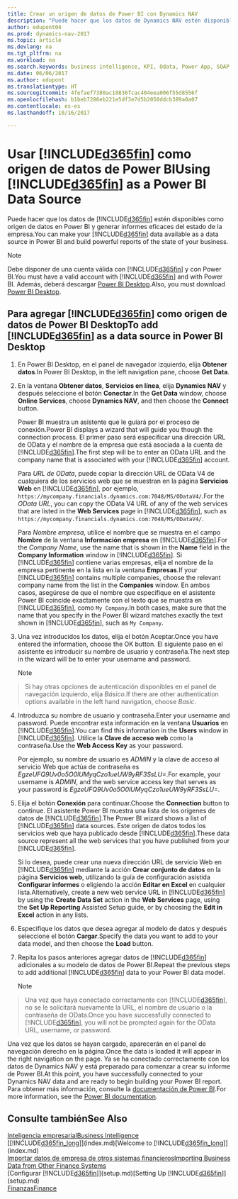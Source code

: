 ```yaml
---
title: Crear un origen de datos de Power BI con Dynamics NAV
description: "Puede hacer que los datos de Dynamics NAV estén disponibles como origen de datos en Power BI y generar informes eficaces del estado de la empresa."
author: edupont04
ms.prod: dynamics-nav-2017
ms.topic: article
ms.devlang: na
ms.tgt_pltfrm: na
ms.workload: na
ms.search.keywords: business intelligence, KPI, Odata, Power App, SOAP, analysis
ms.date: 06/06/2017
ms.author: edupont
ms.translationtype: HT
ms.sourcegitcommit: 4fefaef7380ac10836fcac404eea006f55d8556f
ms.openlocfilehash: b1beb7286eb221e5df3e7d5b2050ddcb389a0a07
ms.contentlocale: es-es
ms.lasthandoff: 10/16/2017

---
```

# <a name="using-included365finincludesd365finmdmd-as-a-power-bi-data-source"></a><span data-ttu-id="6ad0b-103">Usar [!INCLUDE[d365fin](includes/d365fin_md.md)] como origen de datos de Power BI</span><span class="sxs-lookup"><span data-stu-id="6ad0b-103">Using [!INCLUDE[d365fin](includes/d365fin_md.md)] as a Power BI Data Source</span></span>
<span data-ttu-id="6ad0b-104">Puede hacer que los datos de [!INCLUDE[d365fin](includes/d365fin_md.md)] estén disponibles como origen de datos en Power BI y generar informes eficaces del estado de la empresa.</span><span class="sxs-lookup"><span data-stu-id="6ad0b-104">You can make your [!INCLUDE[d365fin](includes/d365fin_md.md)] data available as a data source in Power BI and build powerful reports of the state of your business.</span></span>  

> [!NOTE]  
>   <span data-ttu-id="6ad0b-105">Debe disponer de una cuenta válida con [!INCLUDE[d365fin](includes/d365fin_md.md)] y con Power BI.</span><span class="sxs-lookup"><span data-stu-id="6ad0b-105">You must have a valid account with [!INCLUDE[d365fin](includes/d365fin_md.md)] and with Power BI.</span></span> <span data-ttu-id="6ad0b-106">Además, deberá descargar [Power BI Desktop](https://powerbi.microsoft.com/en-us/desktop/).</span><span class="sxs-lookup"><span data-stu-id="6ad0b-106">Also, you must download [Power BI Desktop](https://powerbi.microsoft.com/en-us/desktop/).</span></span>  

## <a name="to-add-included365finincludesd365finmdmd-as-a-data-source-in-power-bi-desktop"></a><span data-ttu-id="6ad0b-107">Para agregar [!INCLUDE[d365fin](includes/d365fin_md.md)] como origen de datos de Power BI Desktop</span><span class="sxs-lookup"><span data-stu-id="6ad0b-107">To add [!INCLUDE[d365fin](includes/d365fin_md.md)] as a data source in Power BI Desktop</span></span>
1. <span data-ttu-id="6ad0b-108">En Power BI Desktop, en el panel de navegador izquierdo, elija **Obtener datos**.</span><span class="sxs-lookup"><span data-stu-id="6ad0b-108">In Power BI Desktop, in the left navigation pane, choose **Get Data**.</span></span>
2. <span data-ttu-id="6ad0b-109">En la ventana **Obtener datos**, **Servicios en línea**, elija **Dynamics NAV** y después seleccione el botón **Conectar**.</span><span class="sxs-lookup"><span data-stu-id="6ad0b-109">In the **Get Data** window, choose **Online Services**, choose **Dynamics NAV**, and then choose the **Connect** button.</span></span>

   <span data-ttu-id="6ad0b-110">Power BI muestra un asistente que le guiará por el proceso de conexión.</span><span class="sxs-lookup"><span data-stu-id="6ad0b-110">Power BI displays a wizard that will guide you though the connection process.</span></span> <span data-ttu-id="6ad0b-111">El primer paso será especificar una dirección URL de OData y el nombre de la empresa que está asociada a la cuenta de [!INCLUDE[d365fin](includes/d365fin_md.md)].</span><span class="sxs-lookup"><span data-stu-id="6ad0b-111">The first step will be to enter an OData URL and the company name that is associated with your [!INCLUDE[d365fin](includes/d365fin_md.md)] account.</span></span>  

   <span data-ttu-id="6ad0b-112">Para *URL de OData*, puede copiar la dirección URL de OData V4 de cualquiera de los servicios web que se muestran en la página **Servicios Web** en [!INCLUDE[d365fin](includes/d365fin_md.md)], por ejemplo, `https://mycompany.financials.dynamics.com:7048/MS/ODataV4/`.</span><span class="sxs-lookup"><span data-stu-id="6ad0b-112">For the *OData URL*, you can copy the OData V4 URL of any of the web services that are listed in the **Web Services** page in [!INCLUDE[d365fin](includes/d365fin_md.md)], such as `https://mycompany.financials.dynamics.com:7048/MS/ODataV4/`.</span></span>  

   <span data-ttu-id="6ad0b-113">Para *Nombre empresa*, utilice el nombre que se muestra en el campo **Nombre** de la ventana **Información empresa** en [!INCLUDE[d365fin](includes/d365fin_md.md)].</span><span class="sxs-lookup"><span data-stu-id="6ad0b-113">For the *Company Name*, use the name that is shown in the **Name** field in the **Company Information** window in [!INCLUDE[d365fin](includes/d365fin_md.md)].</span></span> <span data-ttu-id="6ad0b-114">Si [!INCLUDE[d365fin](includes/d365fin_md.md)] contiene varias empresas, elija el nombre de la empresa pertinente en la lista en la ventana **Empresas**.</span><span class="sxs-lookup"><span data-stu-id="6ad0b-114">If your [!INCLUDE[d365fin](includes/d365fin_md.md)] contains multiple companies, choose the relevant company name from the list in the **Companies** window.</span></span> <span data-ttu-id="6ad0b-115">En ambos casos, asegúrese de que el nombre que especifique en el asistente Power BI coincide exactamente con el texto que se muestra en [!INCLUDE[d365fin](includes/d365fin_md.md)], como `My Company`.</span><span class="sxs-lookup"><span data-stu-id="6ad0b-115">In both cases, make sure that the name that you specify in the Power BI wizard matches exactly the text shown in [!INCLUDE[d365fin](includes/d365fin_md.md)], such as `My Company`.</span></span>
3. <span data-ttu-id="6ad0b-116">Una vez introducidos los datos, elija el botón Aceptar.</span><span class="sxs-lookup"><span data-stu-id="6ad0b-116">Once you have entered the information, choose the OK button.</span></span> <span data-ttu-id="6ad0b-117">El siguiente paso en el asistente es introducir su nombre de usuario y contraseña.</span><span class="sxs-lookup"><span data-stu-id="6ad0b-117">The next step in the wizard will be to enter your username and password.</span></span>

   > [!NOTE]  
>    <span data-ttu-id="6ad0b-118">Si hay otras opciones de autenticación disponibles en el panel de navegación izquierdo, elija *Básico*.</span><span class="sxs-lookup"><span data-stu-id="6ad0b-118">If there are other authentication options available in the left hand navigation, choose *Basic*.</span></span>
4. <span data-ttu-id="6ad0b-119">Introduzca su nombre de usuario y contraseña.</span><span class="sxs-lookup"><span data-stu-id="6ad0b-119">Enter your username and password.</span></span> <span data-ttu-id="6ad0b-120">Puede encontrar esta información en la ventana **Usuarios** en [!INCLUDE[d365fin](includes/d365fin_md.md)].</span><span class="sxs-lookup"><span data-stu-id="6ad0b-120">You can find this information in the **Users** window in [!INCLUDE[d365fin](includes/d365fin_md.md)].</span></span> <span data-ttu-id="6ad0b-121">Utilice la **Clave de acceso web** como la contraseña.</span><span class="sxs-lookup"><span data-stu-id="6ad0b-121">Use the **Web Access Key** as your password.</span></span>

   <span data-ttu-id="6ad0b-122">Por ejemplo, su nombre de usuario es *ADMIN* y la clave de acceso al servicio Web que actúa de contraseña es *EgzeUFQ9Uv0o5O0lUMyqCzo1ueUW9yRF3SsLU=*.</span><span class="sxs-lookup"><span data-stu-id="6ad0b-122">For example, your username is *ADMIN*, and the web service access key that serves as your password is *EgzeUFQ9Uv0o5O0lUMyqCzo1ueUW9yRF3SsLU=*.</span></span>
5. <span data-ttu-id="6ad0b-123">Elija el botón **Conexión** para continuar.</span><span class="sxs-lookup"><span data-stu-id="6ad0b-123">Choose the **Connection** button to continue.</span></span> <span data-ttu-id="6ad0b-124">El asistente Power BI muestra una lista de los orígenes de datos de [!INCLUDE[d365fin](includes/d365fin_md.md)].</span><span class="sxs-lookup"><span data-stu-id="6ad0b-124">The Power BI wizard shows a list of [!INCLUDE[d365fin](includes/d365fin_md.md)] data sources.</span></span> <span data-ttu-id="6ad0b-125">Este origen de datos todos los servicios web que haya publicado desde [!INCLUDE[d365fin](includes/d365fin_md.md)].</span><span class="sxs-lookup"><span data-stu-id="6ad0b-125">These data source represent all the web services that you have published from your [!INCLUDE[d365fin](includes/d365fin_md.md)].</span></span>

   <span data-ttu-id="6ad0b-126">Si lo desea, puede crear una nueva dirección URL de servicio Web en [!INCLUDE[d365fin](includes/d365fin_md.md)] mediante la acción **Crear conjunto de datos** en la página **Servicios web**, utilizando la guía de configuración asistida **Configurar informes** o eligiendo la acción **Editar en Excel** en cualquier lista.</span><span class="sxs-lookup"><span data-stu-id="6ad0b-126">Alternatively, create a new web service URL in [!INCLUDE[d365fin](includes/d365fin_md.md)] by using the **Create Data Set** action in the **Web Services** page, using the **Set Up Reporting** Assisted Setup guide, or by choosing the **Edit in Excel** action in any lists.</span></span>

6. <span data-ttu-id="6ad0b-127">Especifique los datos que desea agregar al modelo de datos y después seleccione el botón **Cargar**.</span><span class="sxs-lookup"><span data-stu-id="6ad0b-127">Specify the data you want to add to your data model, and then choose the **Load** button.</span></span>
7. <span data-ttu-id="6ad0b-128">Repita los pasos anteriores agregar datos de [!INCLUDE[d365fin](includes/d365fin_md.md)] adicionales a su modelo de datos de Power BI.</span><span class="sxs-lookup"><span data-stu-id="6ad0b-128">Repeat the previous steps to add additional [!INCLUDE[d365fin](includes/d365fin_md.md)] data to your Power BI data model.</span></span>

   > [!NOTE]  
>    <span data-ttu-id="6ad0b-129">Una vez que haya conectado correctamente con [!INCLUDE[d365fin](includes/d365fin_md.md)], no se le solicitará nuevamente la URL, el nombre de usuario o la contraseña de OData.</span><span class="sxs-lookup"><span data-stu-id="6ad0b-129">Once you have successfully connected to [!INCLUDE[d365fin](includes/d365fin_md.md)], you will not be prompted again for the OData URL, username, or password.</span></span>

<span data-ttu-id="6ad0b-130">Una vez que los datos se hayan cargado, aparecerán en el panel de navegación derecho en la página.</span><span class="sxs-lookup"><span data-stu-id="6ad0b-130">Once the data is loaded it will appear in the right navigation on the page.</span></span> <span data-ttu-id="6ad0b-131">Ya se ha conectado correctamente con los datos de Dynamics NAV y está preparado para comenzar a crear su informe de Power BI.</span><span class="sxs-lookup"><span data-stu-id="6ad0b-131">At this point, you have successfully connected to your Dynamics NAV data and are ready to begin building your Power BI report.</span></span> <span data-ttu-id="6ad0b-132">Para obtener más información, consulte la [documentación de Power BI](https://powerbi.microsoft.com/documentation/powerbi-landing-page/).</span><span class="sxs-lookup"><span data-stu-id="6ad0b-132">For more information, see the [Power BI documentation](https://powerbi.microsoft.com/documentation/powerbi-landing-page/).</span></span>

## <a name="see-also"></a><span data-ttu-id="6ad0b-133">Consulte también</span><span class="sxs-lookup"><span data-stu-id="6ad0b-133">See Also</span></span>
[<span data-ttu-id="6ad0b-134">Inteligencia empresarial</span><span class="sxs-lookup"><span data-stu-id="6ad0b-134">Business Intelligence</span></span>](bi.md)  
<span data-ttu-id="6ad0b-135">[[!INCLUDE[d365fin_long](includes/d365fin_long_md.md)]](index.md)</span><span class="sxs-lookup"><span data-stu-id="6ad0b-135">[Welcome to [!INCLUDE[d365fin_long](includes/d365fin_long_md.md)]](index.md)</span></span>  
[<span data-ttu-id="6ad0b-136">Importar datos de empresa de otros sistemas financieros</span><span class="sxs-lookup"><span data-stu-id="6ad0b-136">Importing Business Data from Other Finance Systems</span></span>](upload-data.md)  
<span data-ttu-id="6ad0b-137">[Configurar [!INCLUDE[d365fin](includes/d365fin_md.md)]](setup.md)</span><span class="sxs-lookup"><span data-stu-id="6ad0b-137">[Setting Up [!INCLUDE[d365fin](includes/d365fin_md.md)]](setup.md)</span></span>  
[<span data-ttu-id="6ad0b-138">Finanzas</span><span class="sxs-lookup"><span data-stu-id="6ad0b-138">Finance</span></span>](finance.md)  

